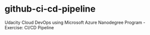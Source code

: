 # github-ci-cd-pipeline
Udacity Cloud DevOps using Microsoft Azure Nanodegree Program - Exercise: CI/CD Pipeline
